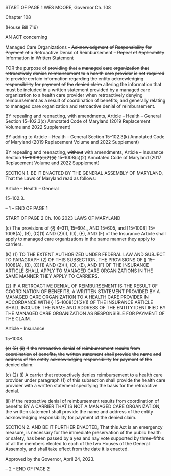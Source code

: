 START OF PAGE 1
WES MOORE, Governor Ch. 108

Chapter 108

(House Bill 716)

AN ACT concerning

Managed Care Organizations – ~~Acknowledgment~~ ~~of~~ ~~Responsibility~~ ~~for~~ ~~Payment~~
~~of~~ ~~a~~ Retroactive Denial of Reimbursement – ~~Repeal~~ ~~of~~ ~~Applicability~~ Information
in Written Statement

FOR the purpose of ~~providing~~ ~~that~~ ~~a~~ ~~managed~~ ~~care~~ ~~organization~~ ~~that~~ ~~retroactively~~ ~~denies~~
~~reimbursement~~ ~~to~~ ~~a~~ ~~health~~ ~~care~~ ~~provider~~ ~~is~~ ~~not~~ ~~required~~ ~~to~~ ~~provide~~ ~~certain~~
~~information~~ ~~regarding~~ ~~the~~ ~~entity~~ ~~acknowledging~~ ~~responsibility~~ ~~for~~ ~~payment~~ ~~of~~ ~~the~~
~~denied~~ ~~claim~~ altering the information that must be included in a written statement
provided by a managed care organization to a health care provider when
retroactively denying reimbursement as a result of coordination of benefits; and
generally relating to managed care organization and retroactive denial of
reimbursement.

BY repealing and reenacting, with amendments,
Article – Health – General
Section 15–102.3(c)
Annotated Code of Maryland
(2019 Replacement Volume and 2022 Supplement)

BY adding to
Article – Health – General
Section 15–102.3(k)
Annotated Code of Maryland
(2019 Replacement Volume and 2022 Supplement)

BY repealing and reenacting, ~~without~~ with amendments,
Article – Insurance
Section ~~15–1008(c)(2)(ii)~~ 15–1008(c)(2)
Annotated Code of Maryland
(2017 Replacement Volume and 2022 Supplement)

SECTION 1. BE IT ENACTED BY THE GENERAL ASSEMBLY OF MARYLAND,
That the Laws of Maryland read as follows:

Article – Health – General

15–102.3.

– 1 –
END OF PAGE 1

START OF PAGE 2
Ch. 108 2023 LAWS OF MARYLAND

(c) The provisions of §§ 4–311, 15–604,, AND 15–605, and [15–1008] 15–1008(A),
(B), (C)(1) AND (2)(I), (D), (E), AND (F) of the Insurance Article shall apply to managed
care organizations in the same manner they apply to carriers.

(K) (1) TO THE EXTENT AUTHORIZED UNDER FEDERAL LAW AND SUBJECT
TO PARAGRAPH (2) OF THIS SUBSECTION, THE PROVISIONS OF § 15–1008(A), (B),
(C)(1) AND (2)(I), (D), (E), AND (F) OF THE INSURANCE ARTICLE SHALL APPLY TO
MANAGED CARE ORGANIZATIONS IN THE SAME MANNER THEY APPLY TO CARRIERS.

(2) IF A RETROACTIVE DENIAL OF REIMBURSEMENT IS THE RESULT
OF COORDINATION OF BENEFITS, A WRITTEN STATEMENT PROVIDED BY A MANAGED
CARE ORGANIZATION TO A HEALTH CARE PROVIDER IN ACCORDANCE WITH §
15–1008(C)(2)(I) OF THE INSURANCE ARTICLE SHALL INCLUDE THE NAME AND
ADDRESS OF THE ENTITY IDENTIFIED BY THE MANAGED CARE ORGANIZATION AS
RESPONSIBLE FOR PAYMENT OF THE CLAIM.

Article – Insurance

15–1008.

~~(c)~~ ~~(2)~~ ~~(ii)~~ ~~If~~ ~~the~~ ~~retroactive~~ ~~denial~~ ~~of~~ ~~reimbursement~~ ~~results~~ ~~from~~
~~coordination~~ ~~of~~ ~~benefits,~~ ~~the~~ ~~written~~ ~~statement~~ ~~shall~~ ~~provide~~ ~~the~~ ~~name~~ ~~and~~ ~~address~~ ~~of~~ ~~the~~
~~entity~~ ~~acknowledging~~ ~~responsibility~~ ~~for~~ ~~payment~~ ~~of~~ ~~the~~ ~~denied~~ ~~claim.~~

(c) (2) (i) A carrier that retroactively denies reimbursement to a health
care provider under paragraph (1) of this subsection shall provide the health care provider
with a written statement specifying the basis for the retroactive denial.

(ii) If the retroactive denial of reimbursement results from
coordination of benefits BY A CARRIER THAT IS NOT A MANAGED CARE ORGANIZATION,
the written statement shall provide the name and address of the entity acknowledging
responsibility for payment of the denied claim.

SECTION 2. AND BE IT FURTHER ENACTED, That this Act is an emergency
measure, is necessary for the immediate preservation of the public health or safety, has
been passed by a yea and nay vote supported by three–fifths of all the members elected to
each of the two Houses of the General Assembly, and shall take effect from the date it is
enacted.

Approved by the Governor, April 24, 2023.

– 2 –
END OF PAGE 2